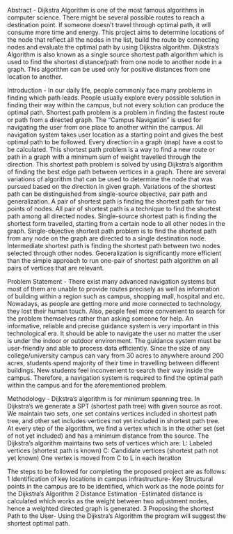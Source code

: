 Abstract -
Dijkstra Algorithm is one of the most famous algorithms in computer science. There might be several possible routes to reach a destination point. If someone doesn’t travel through optimal path, it will consume more time and energy. This project aims to determine locations of the node that reflect all the nodes in the list, build the route by connecting nodes and evaluate the optimal path by using Dijkstra algorithm. Dijkstra’s Algorithm is also known as a single source shortest path algorithm which is used to find the shortest distance/path from one node to another node in a graph. This algorithm can be used only for positive distances from one location to another.

Introduction -
In our daily life, people commonly face many problems in finding which path leads. People usually explore every possible solution in finding their way within the campus, but not every solution can produce the optimal path. Shortest path problem is a problem in finding the fastest route or path from a directed graph. The “Campus Navigation” is used for navigating the user from one place to another within the campus. All navigation system takes user location as a starting point and gives the best optimal path to be followed. Every direction in a graph (map) have a cost to be calculated. This shortest path problem is a way to find a new route or path in a graph with a minimum sum of weight travelled through the direction. This shortest path problem is solved by using Dijkstra’s algorithm of finding the best edge path between vertices in a graph. There are several variations of algorithm that can be used to determine the node that was pursued based on the direction in given graph. Variations of the shortest path can be distinguished from single-source objective, pair path and generalization. A pair of shortest path is finding the shortest path for two points of nodes. All pair of shortest path is a technique to find the shortest path among all directed nodes. Single-source shortest path is finding the shortest form travelled, starting from a certain node to all other nodes in the graph. Single-objective shortest path problem is to find the shortest path from any node on the graph are directed to a single destination node. Intermediate shortest path is finding the shortest path between two nodes selected through other nodes. Generalization is significantly more efficient than the simple approach to run one-pair of shortest path algorithm on all pairs of vertices that are relevant.

Problem Statement - 
There exist many advanced navigation systems but most of them are unable to provide routes precisely as well as information of building within a region such as campus, shopping mall, hospital and etc. Nowadays, as people are getting more and more connected to technology, they lost their human touch. Also, people feel more convenient to search for the problem themselves rather than asking someone for help.
An informative, reliable and precise guidance system is very important in this technological era. It should be able to navigate the user no matter the user is under the indoor or outdoor environment. The guidance system must be user-friendly and able to process data efficiently. Since the size of any college/university campus can vary from 30 acres to anywhere around 200 acres, students spend majority of their time in travelling between different buildings. New students feel inconvenient to search their way inside the campus. Therefore, a navigation system is required to find the optimal path within the campus and for the aforementioned problem.

Methodology - 
Dijkstra’s algorithm is for minimum spanning tree. In Dijkstra’s we generate a SPT (shortest path tree) with given source as root. We maintain two sets, one set contains vertices included in shortest path tree, and other set includes vertices not yet included in shortest path tree. At every step of the algorithm, we find a vertex which is in the other set (set of not yet included) and has a minimum distance from the source. The Dijkstra’s algorithm maintains two sets of vertices which are: L: Labeled vertices (shortest path is known) C: Candidate vertices (shortest path not yet known) One vertex is moved from C to L in each iteration

The steps to be followed for completing the proposed project are as follows: 1 Identification of key locations in campus infrastructure- Key Structural points in the campus are to be identified, which work as the node points for the Dijkstra’s Algorithm 2 Distance Estimation -Estimated distance is calculated which works as the weight between two adjustment nodes, hence a weighted directed graph is generated. 3 Proposing the shortest Path to the User- Using the Dijkstra’s Algorithm the program will suggest the shortest optimal path.
